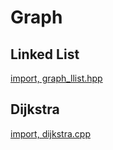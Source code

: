 # Graph

## Linked List

[import, graph_llist.hpp](graph_llist.hpp)

## Dijkstra

[import, dijkstra.cpp](dijkstra.cpp)
